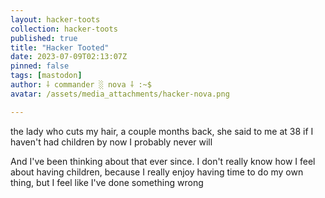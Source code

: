 ```yaml
---
layout: hacker-toots
collection: hacker-toots
published: true
title: "Hacker Tooted"
date: 2023-07-09T02:13:07Z
pinned: false
tags: [mastodon]
author: ⸸ commander ░ nova ⸸ :~$
avatar: /assets/media_attachments/hacker-nova.png

---
```


<p>the lady who cuts my hair, a couple months back, she said to me at 38 if I haven&#39;t had children by now I probably never will</p><p>And I&#39;ve been thinking about that ever since. I don&#39;t really know how I feel about having children, because I really enjoy having time to do my own thing, but I feel like I&#39;ve done something wrong</p>


